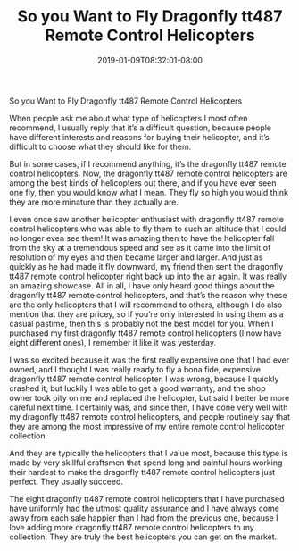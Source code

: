 ﻿---
title: "So you Want to Fly Dragonfly tt487 Remote Control Helicopters"
date: 2019-01-09T08:32:01-08:00
description: "remote control helicopters Tips for Web Success"
featured_image: "/images/remote control helicopters.jpg"
tags: ["remote control helicopters"]
---

So you Want to Fly Dragonfly tt487 Remote Control Helicopters

When people ask me about what type of helicopters I most often recommend, I usually reply that it’s a difficult question, because people have different interests and reasons for buying their helicopter, and it’s difficult to choose what they should like for them.

But in some cases, if I recommend anything, it’s the dragonfly tt487 remote control helicopters.  Now, the dragonfly tt487 remote control helicopters are among the best kinds of helicopters out there, and if you have ever seen one fly, then you would know what I mean.  They fly so high you would think they are more minature than they actually are.

I even once saw another helicopter enthusiast with dragonfly tt487 remote control helicopters who was able to fly them to such an altitude that I could no longer even see them!  It was amazing then to have the helicopter fall from the sky at a tremendous speed and see as it came into the limit of resolution of my eyes and then became larger and larger.  And just as quickly as he had made it fly downward, my friend then sent the dragonfly tt487 remote control helicopter right back up into the air again.  It was really an amazing showcase.  All in all, I have only heard good things about the dragonfly tt487 remote control helicopters, and that’s the reason why these are the only helicopters that I will recommend to others, although I do also mention that they are pricey, so if you’re only interested in using them as a casual pastime, then this is probably not the best model for you.  When I purchased my first dragonfly tt487 remote control helicopters (I now have eight different ones), I remember it like it was yesterday.

I was so excited because it was the first really expensive one that I had ever owned, and I thought I was really ready to fly a bona fide, expensive dragonfly tt487 remote control helicopter.  I was wrong, because I quickly crashed it, but luckily I was able to get a good warranty, and the shop owner took pity on me and replaced the helicopter, but said I better be more careful next time.  I certainly was, and since then, I have done very well with my dragonfly tt487 remote control helicopters, and people routinely say that they are among the most impressive of my entire remote control helicopter collection.

And they are typically the helicopters that I value most, because this type is made by very skillful craftsmen that spend long and painful hours working their hardest to make the dragonfly tt487 remote control helicopters just perfect.  They usually succeed.

The eight dragonfly tt487 remote control helicopters that I have purchased have uniformly had the utmost quality assurance and I have always come away from each sale happier than I had from the previous one, because I love adding more dragonfly tt487 remote control helicopters to my collection.  They are truly the best helicopters you can get on the market.
